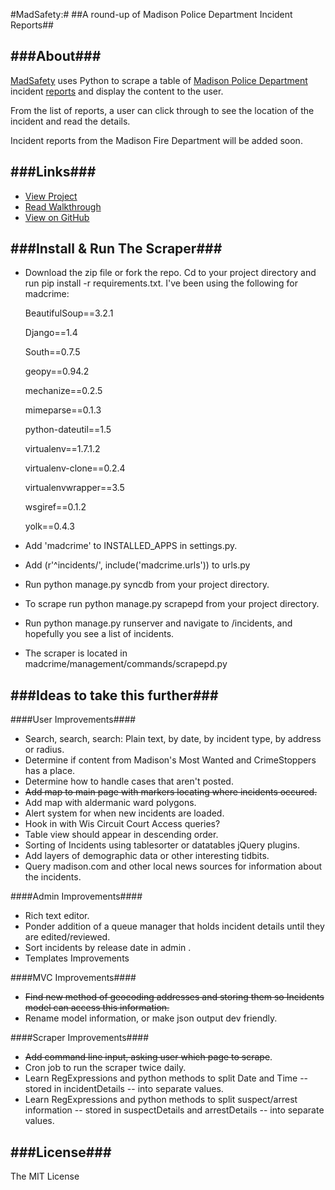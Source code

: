 #MadSafety:#
##A round-up of Madison Police Department Incident Reports##

###About###
----
[MadSafety](http://madsafety.nwsmkr.com/incidents) uses Python to scrape a table of [Madison Police Department](http://www.cityofmadison.com/police/) incident [reports](http://www.cityofmadison.com/incidentReports/incidentlist.cfm?a=71) and display the content to the user.

From the list of reports, a user can click through to see the location of the incident and read the details.

Incident reports from the Madison Fire Department will be added soon.

###Links###
----
- [View Project](http://www.madsafety.nwsmkr.com/incidents/)
- [Read Walkthrough](http://www.chrislkeller.com/introducing-madcrime-a-django-based-scraper-o)
- [View on GitHub](https://github.com/chrislkeller/madcrime)

###Install & Run The Scraper###
----
- Download the zip file or fork the repo. Cd to your project directory and run pip install -r requirements.txt. I've been using the following for madcrime:

	BeautifulSoup==3.2.1
	
	Django==1.4
	
	South==0.7.5
	
	geopy==0.94.2
	
	mechanize==0.2.5
	
	mimeparse==0.1.3
	
	python-dateutil==1.5
	
	virtualenv==1.7.1.2
	
	virtualenv-clone==0.2.4
	
	virtualenvwrapper==3.5
	
	wsgiref==0.1.2
	
	yolk==0.4.3

- Add 'madcrime' to INSTALLED_APPS in settings.py.

- Add (r'^incidents/', include('madcrime.urls')) to urls.py

- Run python manage.py syncdb from your project directory.

- To scrape run python manage.py scrapepd from your project directory.

- Run python manage.py runserver and navigate to /incidents, and hopefully you see a list of incidents.

- The scraper is located in madcrime/management/commands/scrapepd.py

###Ideas to take this further###
----
####User Improvements####
- Search, search, search: Plain text, by date, by incident type, by address or radius.
- Determine if content from Madison's Most Wanted and CrimeStoppers has a place.
- Determine how to handle cases that aren't posted.
- <del>Add map to main page with markers locating where incidents occured.</del>
- Add map with aldermanic ward polygons.
- Alert system for when new incidents are loaded.
- Hook in with Wis Circuit Court Access queries?
- Table view should appear in descending order.
- Sorting of Incidents using tablesorter or datatables jQuery plugins.
- Add layers of demographic data or other interesting tidbits.
- Query madison.com and other local news sources for information about the incidents.

####Admin Improvements####
- Rich text editor.
- Ponder addition of a queue manager that holds incident details until they are edited/reviewed.
- Sort incidents by release date in admin .
- Templates Improvements

####MVC Improvements####
- <del>Find new method of geocoding addresses and storing them so Incidents model can access this information.</del>
- Rename model information, or make json output dev friendly.

####Scraper Improvements####
- <del>Add command line input, asking user which page to scrape</del>.
- Cron job to run the scraper twice daily.
- Learn RegExpressions and python methods to split Date and Time -- stored in incidentDetails -- into separate values.
- Learn RegExpressions and python methods to split suspect/arrest information -- stored in suspectDetails and arrestDetails -- into separate values.

###License###
----
The MIT License